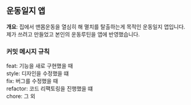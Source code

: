 ## 운동일지 앱
<b>개요</b>: 집에서 맨몸운동을 열심히 해 멸치를 탈출하는게 목적인 운동일지 앱입니다.<br>
제가 쓰려고 만들었고 본인의 운동루틴을 앱에 반영했습니다.

### 커밋 메시지 규칙
feat: 기능을 새로 구현했을 때<br>
style: 디자인을 수정했을 떄<br>
fix: 버그를 수정했을 때<br>
refactor: 코드 리팩토링을 진행했을 떄<br>
chore: 그 외

